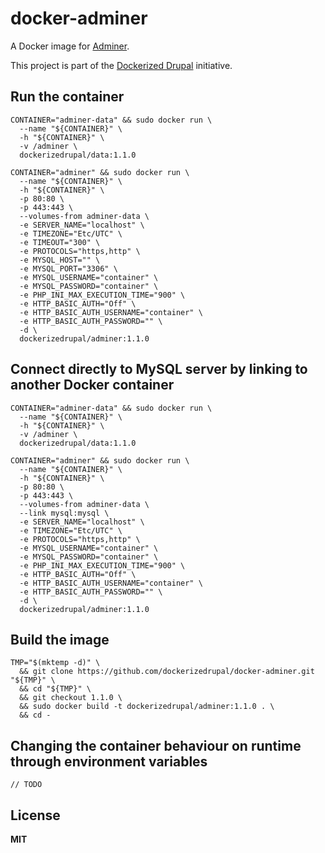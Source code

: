 # docker-adminer

A Docker image for [Adminer](http://www.adminer.org/).

This project is part of the [Dockerized Drupal](https://dockerizedrupal.com/) initiative.

## Run the container

    CONTAINER="adminer-data" && sudo docker run \
      --name "${CONTAINER}" \
      -h "${CONTAINER}" \
      -v /adminer \
      dockerizedrupal/data:1.1.0

    CONTAINER="adminer" && sudo docker run \
      --name "${CONTAINER}" \
      -h "${CONTAINER}" \
      -p 80:80 \
      -p 443:443 \
      --volumes-from adminer-data \
      -e SERVER_NAME="localhost" \
      -e TIMEZONE="Etc/UTC" \
      -e TIMEOUT="300" \
      -e PROTOCOLS="https,http" \
      -e MYSQL_HOST="" \
      -e MYSQL_PORT="3306" \
      -e MYSQL_USERNAME="container" \
      -e MYSQL_PASSWORD="container" \
      -e PHP_INI_MAX_EXECUTION_TIME="900" \
      -e HTTP_BASIC_AUTH="Off" \
      -e HTTP_BASIC_AUTH_USERNAME="container" \
      -e HTTP_BASIC_AUTH_PASSWORD="" \
      -d \
      dockerizedrupal/adminer:1.1.0

## Connect directly to MySQL server by linking to another Docker container

    CONTAINER="adminer-data" && sudo docker run \
      --name "${CONTAINER}" \
      -h "${CONTAINER}" \
      -v /adminer \
      dockerizedrupal/data:1.1.0
      
    CONTAINER="adminer" && sudo docker run \
      --name "${CONTAINER}" \
      -h "${CONTAINER}" \
      -p 80:80 \
      -p 443:443 \
      --volumes-from adminer-data \
      --link mysql:mysql \
      -e SERVER_NAME="localhost" \
      -e TIMEZONE="Etc/UTC" \
      -e PROTOCOLS="https,http" \
      -e MYSQL_USERNAME="container" \
      -e MYSQL_PASSWORD="container" \
      -e PHP_INI_MAX_EXECUTION_TIME="900" \
      -e HTTP_BASIC_AUTH="Off" \
      -e HTTP_BASIC_AUTH_USERNAME="container" \
      -e HTTP_BASIC_AUTH_PASSWORD="" \
      -d \
      dockerizedrupal/adminer:1.1.0

## Build the image

    TMP="$(mktemp -d)" \
      && git clone https://github.com/dockerizedrupal/docker-adminer.git "${TMP}" \
      && cd "${TMP}" \
      && git checkout 1.1.0 \
      && sudo docker build -t dockerizedrupal/adminer:1.1.0 . \
      && cd -

## Changing the container behaviour on runtime through environment variables

    // TODO

## License

**MIT**
